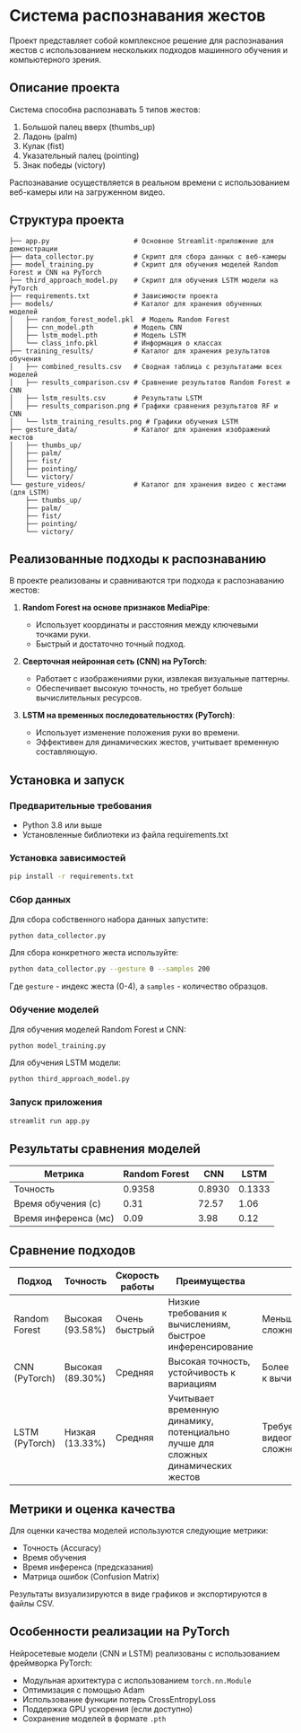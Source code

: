 # Система распознавания жестов

Проект представляет собой комплексное решение для распознавания жестов с использованием нескольких подходов машинного обучения и компьютерного зрения.

## Описание проекта

Система способна распознавать 5 типов жестов:
1. Большой палец вверх (thumbs_up)
2. Ладонь (palm)
3. Кулак (fist)
4. Указательный палец (pointing)
5. Знак победы (victory)

Распознавание осуществляется в реальном времени с использованием веб-камеры или на загруженном видео.

## Структура проекта

```
├── app.py                     # Основное Streamlit-приложение для демонстрации
├── data_collector.py          # Скрипт для сбора данных с веб-камеры
├── model_training.py          # Скрипт для обучения моделей Random Forest и CNN на PyTorch
├── third_approach_model.py    # Скрипт для обучения LSTM модели на PyTorch
├── requirements.txt           # Зависимости проекта
├── models/                    # Каталог для хранения обученных моделей
│   ├── random_forest_model.pkl  # Модель Random Forest
│   ├── cnn_model.pth          # Модель CNN
│   ├── lstm_model.pth         # Модель LSTM
│   └── class_info.pkl         # Информация о классах
├── training_results/          # Каталог для хранения результатов обучения
│   ├── combined_results.csv   # Сводная таблица с результатами всех моделей
│   ├── results_comparison.csv # Сравнение результатов Random Forest и CNN
│   ├── lstm_results.csv       # Результаты LSTM
│   ├── results_comparison.png # Графики сравнения результатов RF и CNN
│   └── lstm_training_results.png # Графики обучения LSTM
├── gesture_data/              # Каталог для хранения изображений жестов
│   ├── thumbs_up/
│   ├── palm/
│   ├── fist/
│   ├── pointing/
│   └── victory/
└── gesture_videos/            # Каталог для хранения видео с жестами (для LSTM)
    ├── thumbs_up/
    ├── palm/
    ├── fist/
    ├── pointing/
    └── victory/
```

## Реализованные подходы к распознаванию

В проекте реализованы и сравниваются три подхода к распознаванию жестов:

1. **Random Forest на основе признаков MediaPipe**:
   - Использует координаты и расстояния между ключевыми точками руки.
   - Быстрый и достаточно точный подход.

2. **Сверточная нейронная сеть (CNN) на PyTorch**:
   - Работает с изображениями руки, извлекая визуальные паттерны.
   - Обеспечивает высокую точность, но требует больше вычислительных ресурсов.

3. **LSTM на временных последовательностях (PyTorch)**:
   - Использует изменение положения руки во времени.
   - Эффективен для динамических жестов, учитывает временную составляющую.

## Установка и запуск

### Предварительные требования

- Python 3.8 или выше
- Установленные библиотеки из файла requirements.txt

### Установка зависимостей

```bash
pip install -r requirements.txt
```

### Сбор данных

Для сбора собственного набора данных запустите:

```bash
python data_collector.py
```

Для сбора конкретного жеста используйте:

```bash
python data_collector.py --gesture 0 --samples 200
```

Где `gesture` - индекс жеста (0-4), а `samples` - количество образцов.

### Обучение моделей

Для обучения моделей Random Forest и CNN:

```bash
python model_training.py
```

Для обучения LSTM модели:

```bash
python third_approach_model.py
```

### Запуск приложения

```bash
streamlit run app.py
```

## Результаты сравнения моделей

| Метрика | Random Forest | CNN | LSTM |
|---------|---------------|-----|------|
| Точность | 0.9358 | 0.8930 | 0.1333 |
| Время обучения (с) | 0.31 | 72.57 | 1.06 |
| Время инференса (мс) | 0.09 | 3.98 | 0.12 |

## Сравнение подходов

| Подход | Точность | Скорость работы | Преимущества | Недостатки |
|--------|----------|----------------|--------------|------------|
| Random Forest | Высокая (93.58%) | Очень быстрый | Низкие требования к вычислениям, быстрое инференсирование | Меньшая точность на сложных жестах |
| CNN (PyTorch) | Высокая (89.30%) | Средняя | Высокая точность, устойчивость к вариациям | Более высокие требования к вычислениям |
| LSTM (PyTorch) | Низкая (13.33%) | Средняя | Учитывает временную динамику, потенциально лучше для сложных динамических жестов | Требует видеопоследовательности, сложности в обучении |

## Метрики и оценка качества

Для оценки качества моделей используются следующие метрики:
- Точность (Accuracy)
- Время обучения
- Время инференса (предсказания)
- Матрица ошибок (Confusion Matrix)

Результаты визуализируются в виде графиков и экспортируются в файлы CSV.

## Особенности реализации на PyTorch

Нейросетевые модели (CNN и LSTM) реализованы с использованием фреймворка PyTorch:

- Модульная архитектура с использованием `torch.nn.Module`
- Оптимизация с помощью Adam
- Использование функции потерь CrossEntropyLoss
- Поддержка GPU ускорения (если доступно)
- Сохранение моделей в формате `.pth`

